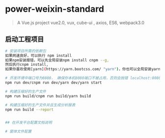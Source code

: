 # power-weixin-standard

> A Vue.js project vue2.0, vux, cube-ui , axios, ES6, webpack3.0

## 启动工程项目

``` bash
# 安装项目所需的依赖包
如果网速良好，可以执行 npm install
如果npm安装报错，可以先全局安装npm install cnpm --g,
然后执行cnpm install, 
如果你喜欢使用[yarn](https://yarn.bootcss.com/ "yarn")，你也可以全局安装yarn,然后执行yarn就可以了

# 开发环境中端口号为8080， 确保你本机8080端口不被占用，否则会抛错 localhost:8080
npm run dev/cnpm run dev/yarn dev/yarn start

# 构建压缩好的生产文件
npm run build/cnpm run build/yarn build

# 构建压缩好的生产文件并且生成分析报表
npm run build --report


## 在开发平台配置文档说明

# 窗体文件配置
